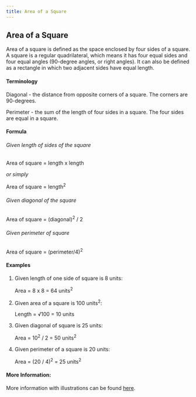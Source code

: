 ```yaml
---
title: Area of a Square
---
```

## Area of a Square

Area of a square is defined as the space enclosed by four sides of a square. A square is a regular quadrilateral, which means it has four equal sides and four equal angles (90-degree angles, or right angles). It can also be defined as a rectangle in which two adjacent sides have equal length.

#### Terminology
Diagonal - the distance from opposite corners of a square. The corners are 90-degrees.

Perimeter - the sum of the length of four sides in a square. The four sides are equal in a square.

#### Formula
###### Given length of sides of the square
Area of square = length x length

   <i>or simply</i>

Area of square = length<sup>2</sup>

###### Given diagonal of the square
Area of square = (diagonal)<sup>2</sup> / 2

###### Given perimeter of square
Area of square = (perimeter/4)<sup>2</sup>

#### Examples

1. Given length of one side of square is 8 units:

   Area = 8 x 8 = 64 units<sup>2</sup>
   
2. Given area of a square is 100 units<sup>2</sup>:

   Length = <span>&#8730;</span>100 = 10 units
   
3. Given diagonal of square is 25 units:

   Area = 10<sup>2</sup> / 2 = 50 units<sup>2</sup>
  
4. Given perimeter of a square is 20 units:

   Area = (20 / 4)<sup>2</sup> = 25  units<sup>2</sup>
  

#### More Information:
More information with illustrations can be found [here](https://www.wikihow.com/Find-the-Area-of-a-Square).


